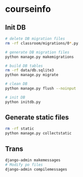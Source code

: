 # courseinfo

## Init DB

```bash
# delete DB migration files
rm -rf classroom/migrations/0*.py

# generate DB migration files
python manage.py makemigrations

# build DB tables
rm -rf data/db.sqlite3
python manage.py migrate

# clean DB
python manage.py flush --noinput

# init DB
python initdb.py

```

## Generate static files

```bash
rm -rf static
python manage.py collectstatic
```

## Trans

```bash
django-admin makemessages
# Modify po files
django-admin compilemessages
```


